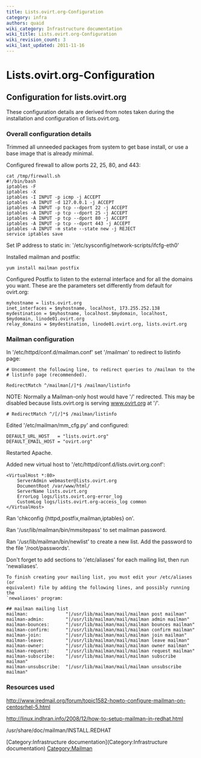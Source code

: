 ```yaml
---
title: Lists.ovirt.org-Configuration
category: infra
authors: quaid
wiki_category: Infrastructure documentation
wiki_title: Lists.ovirt.org-Configuration
wiki_revision_count: 3
wiki_last_updated: 2011-11-16
---
```


# Lists.ovirt.org-Configuration

## Configuration for lists.ovirt.org

These configuration details are derived from notes taken during the installation and configuration of lists.ovirt.org.

### Overall configuration details

Trimmed all unneeded packages from system to get base install, or use a base image that is already minimal.

Configured firewall to allow ports 22, 25, 80, and 443:

    cat /tmp/firewall.sh
    #!/bin/bash
    iptables -F
    iptables -X
    iptables -I INPUT -p icmp -j ACCEPT
    iptables -A INPUT -d 127.0.0.1 -j ACCEPT
    iptables -A INPUT -p tcp --dport 22 -j ACCEPT
    iptables -A INPUT -p tcp --dport 25 -j ACCEPT
    iptables -A INPUT -p tcp --dport 80 -j ACCEPT
    iptables -A INPUT -p tcp --dport 443 -j ACCEPT
    iptables -A INPUT -m state --state new -j REJECT 
    service iptables save

Set IP address to static in: '/etc/sysconfig/network-scripts/ifcfg-eth0'

Installed mailman and postfix:

    yum install mailman postfix

Configured Postfix to listen to the external interface and for all the domains you want. These are the parameters set differently from default for ovirt.org:

    myhostname = lists.ovirt.org
    inet_interfaces = $myhostname, localhost, 173.255.252.138
    mydestination = $myhostname, localhost.$mydomain, localhost, $mydomain, linode01.ovirt.org
    relay_domains = $mydestination, linode01.ovirt.org, lists.ovirt.org

### Mailman configuration

In '/etc/httpd/conf.d/mailman.conf' set '/mailman' to redirect to listinfo page:

    # Uncomment the following line, to redirect queries to /mailman to the
    # listinfo page (recommended).

    RedirectMatch ^/mailman[/]*$ /mailman/listinfo

NOTE: Normally a Mailman-only host would have '/' redirected. This may be disabled because lists.ovirt.org is serving www.ovirt.org at '/'.

    # RedirectMatch ^/[/]*$ /mailman/listinfo

Edited '/etc/mailman/mm_cfg.py' and configured:

    DEFAULT_URL_HOST   = "lists.ovirt.org"
    DEFAULT_EMAIL_HOST = "ovirt.org"

Restarted Apache.

Added new virtual host to '/etc/httpd/conf.d/lists.ovirt.org.conf':

    <VirtualHost *:80>
        ServerAdmin webmaster@lists.ovirt.org
        DocumentRoot /var/www/html/
        ServerName lists.ovirt.org
        ErrorLog logs/lists.ovirt.org-error_log
        CustomLog logs/lists.ovirt.org-access_log common
    </VirtualHost>

Ran 'chkconfig {httpd,postfix,mailman,iptables} on'.

Ran '/usr/lib/mailman/bin/mmsitepass' to set mailman password.

Ran '/usr/lib/mailman/bin/newlist' to create a new list. Add the password to the file '/root/passwords'.

Don't forget to add sections to '/etc/aliases' for each mailing list, then run 'newaliases'.

    To finish creating your mailing list, you must edit your /etc/aliases (or
    equivalent) file by adding the following lines, and possibly running the
    `newaliases' program:

    ## mailman mailing list
    mailman:              "|/usr/lib/mailman/mail/mailman post mailman"
    mailman-admin:        "|/usr/lib/mailman/mail/mailman admin mailman"
    mailman-bounces:      "|/usr/lib/mailman/mail/mailman bounces mailman"
    mailman-confirm:      "|/usr/lib/mailman/mail/mailman confirm mailman"
    mailman-join:         "|/usr/lib/mailman/mail/mailman join mailman"
    mailman-leave:        "|/usr/lib/mailman/mail/mailman leave mailman"
    mailman-owner:        "|/usr/lib/mailman/mail/mailman owner mailman"
    mailman-request:      "|/usr/lib/mailman/mail/mailman request mailman"
    mailman-subscribe:    "|/usr/lib/mailman/mail/mailman subscribe mailman"
    mailman-unsubscribe:  "|/usr/lib/mailman/mail/mailman unsubscribe mailman"

### Resources used

<http://www.iredmail.org/forum/topic1582-howto-configure-mailman-on-centosrhel-5.html>

<http://linux.indhran.info/2008/12/how-to-setup-mailman-in-redhat.html>

/usr/share/doc/mailman/INSTALL.REDHAT

[Category:Infrastructure documentation](Category:Infrastructure documentation) <Category:Mailman>
